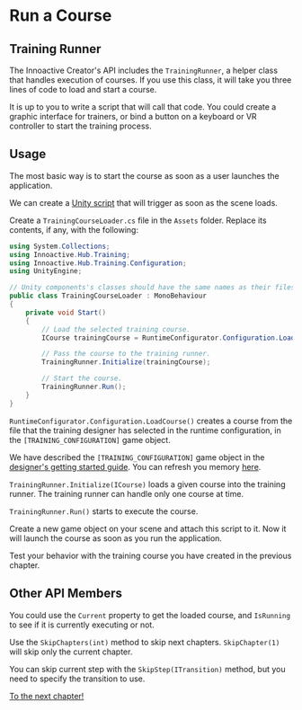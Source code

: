 # Run a Course

## Training Runner

The Innoactive Creator's API includes the `TrainingRunner`, a helper class that handles execution of courses. If you use this class, it will take you three lines of code to load and start a course.

It is up to you to write a script that will call that code. You could create a graphic interface for trainers, or bind a button on a keyboard or VR controller to start the training process.

## Usage

The most basic way is to start the course as soon as a user launches the application.

We can create a [Unity script](https://docs.unity3d.com/Manual/CreatingAndUsingScripts.html) that will trigger as soon as the scene loads.

Create a  `TrainingCourseLoader.cs` file in the `Assets` folder. Replace its contents, if any, with the following:

```csharp
using System.Collections;
using Innoactive.Hub.Training;
using Innoactive.Hub.Training.Configuration;
using UnityEngine;

// Unity components's classes should have the same names as their files.
public class TrainingCourseLoader : MonoBehaviour
{
    private void Start()
    {
        // Load the selected training course.
        ICourse trainingCourse = RuntimeConfigurator.Configuration.LoadCourse();

        // Pass the course to the training runner.
        TrainingRunner.Initialize(trainingCourse);

        // Start the course.
        TrainingRunner.Run();
    }
}
```

`RuntimeConfigurator.Configuration.LoadCourse()` creates a course from the file that the training designer has selected in the runtime configuration, in the `[TRAINING_CONFIGURATION]` game object.

We have described the `[TRAINING_CONFIGURATION]` game object in the [designer's getting started guide](../getting-started/designer.md). You can refresh you memory [here](../innoactive-creator/training-configuration.md).

`TrainingRunner.Initialize(ICourse)` loads a given course into the training runner. The training runner can handle only one course at time.

`TrainingRunner.Run()` starts to execute the course.

Create a new game object on your scene and attach this script to it. Now it will launch the course as soon as you run the application.

Test your behavior with the training course you have created in the previous chapter.

## Other API Members

You could use the `Current` property to get the loaded course, and `IsRunning` to see if it is currently executing or not. 

Use the `SkipChapters(int)` method to skip next chapters. `SkipChapter(1)` will skip only the current chapter. 

You can skip current step with the `SkipStep(ITransition)` method, but you need to specify the transition to use.

[To the next chapter!](08-conditions.md)